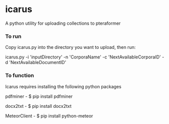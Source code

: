 # icarus
A python utility for uploading collections to pteraformer

### To run

Copy icarus.py into the directory you want to upload, then run:

icarus.py -i 'inputDirectory' -n 'CorporaName' -c 'NextAvailableCorporaID' -d 'NextAvailableDocumentID'

### To function 

Icarus requires installing the following python packages

pdfminer - $ pip install pdfminer

docx2txt - $ pip install docx2txt

MeteorClient - $ pip install python-meteor


